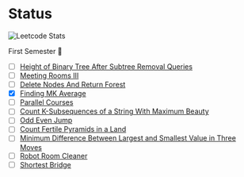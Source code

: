 # Status  
![Leetcode Stats](https://leetcode.card.workers.dev/?username=eternalklaus&theme=default)


First Semester 🤔
 - [ ] [Height of Binary Tree After Subtree Removal Queries](https://leetcode.com/problems/height-of-binary-tree-after-subtree-removal-queries/)
 - [ ] [Meeting Rooms III](https://leetcode.com/problems/meeting-rooms-iii/)
 - [ ] [Delete Nodes And Return Forest](https://leetcode.com/problems/delete-nodes-and-return-forest/)
 - [x] [Finding MK Average](https://leetcode.com/problems/finding-mk-average/)
 - [ ] [Parallel Courses](https://leetcode.com/problems/parallel-courses/)
 - [ ] [Count K-Subsequences of a String With Maximum Beauty](https://leetcode.com/problems/count-k-subsequences-of-a-string-with-maximum-beauty/)
 - [ ] [Odd Even Jump](https://leetcode.com/problems/odd-even-jump/)
 - [ ] [Count Fertile Pyramids in a Land](https://leetcode.com/problems/count-fertile-pyramids-in-a-land/)
 - [ ] [Minimum Difference Between Largest and Smallest Value in Three Moves](https://leetcode.com/problems/minimum-difference-between-largest-and-smallest-value-in-three-moves/)
 - [ ] [Robot Room Cleaner](https://leetcode.com/problems/robot-room-cleaner/)
 - [ ] [Shortest Bridge](https://leetcode.com/problems/shortest-bridge/)
